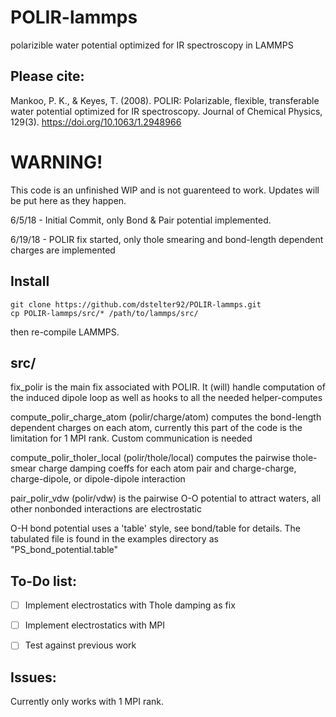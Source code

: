# POLIR-lammps
polarizible water potential optimized for IR spectroscopy in LAMMPS

## Please cite:
Mankoo, P. K., & Keyes, T. (2008). POLIR: Polarizable, flexible, transferable
water potential optimized for IR spectroscopy. Journal of Chemical Physics,
129(3). https://doi.org/10.1063/1.2948966

# WARNING!
This code is an unfinished WIP and is not guarenteed to work. Updates will be
put here as they happen.

6/5/18 - Initial Commit, only Bond & Pair potential implemented.

6/19/18 - POLIR fix started, only thole smearing and bond-length dependent
charges are implemented

## Install

    git clone https://github.com/dstelter92/POLIR-lammps.git
    cp POLIR-lammps/src/* /path/to/lammps/src/

then re-compile LAMMPS.


## src/

fix_polir is the main fix associated with POLIR. It (will) handle computation of
the induced dipole loop as well as hooks to all the needed helper-computes

compute_polir_charge_atom (polir/charge/atom) computes the bond-length dependent
charges on each atom, currently this part of the code is the limitation for 1
MPI rank. Custom communication is needed

compute_polir_tholer_local (polir/thole/local) computes the pairwise thole-smear
charge damping coeffs for each atom pair and charge-charge, charge-dipole, or
dipole-dipole interaction

pair_polir_vdw (polir/vdw) is the pairwise O-O potential to attract waters, all other nonbonded
interactions are electrostatic

O-H bond potential uses a 'table' style, see bond/table for details. The
tabulated file is found in the examples directory as "PS_bond_potential.table"


## To-Do list:

- [ ] Implement electrostatics with Thole damping as fix
- [ ] Implement electrostatics with MPI
- [ ] Test against previous work



## Issues:

Currently only works with 1 MPI rank.
